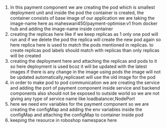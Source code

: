 1. In this payment component we are creating the pod which is smallest deployment unit and inside the pod the container is created, the container consists of base image of our application we are taking the image-name here as maheswari450/payment-optimise:v1 from docker hub and adding the image-name inside container 
2. creating the replicas here like if we keep replicas as 1 only one pod will run and if we delete the pod the replica will create the new pod again so here replica here is used to match the pods mentioned in replicas. to create replicas pod labels should match with replicas than only replicas will be created
3. creating the deployment here and attaching the replicas and pods to it so here deployment is used bcoz it will be updated with the latest images if there is any change in the image using pods the image will not be updated automatically,replicaset will use the old image for the pod
4. in order to make pod to pod communication we are creating the service and adding the port of payment component inside service and backend components also should not be exposed to outside world so we are not giving any type of service name like loadbalancer,NodePort
5. here we need env variables for the payment component so we are creating the configMap and adding the env variables inside the configMap and attaching the configMap to container inside pod
6. keeping the resource in roboshop namespace here